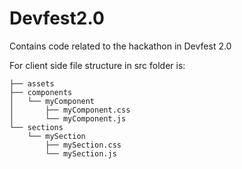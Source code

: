 # Devfest2.0
Contains code related to the hackathon in Devfest 2.0

For client side file structure in  src folder is:
```
├── assets
├── components
│   └── myComponent
│       ├── myComponent.css
│       └── myComponent.js
└── sections
    └── mySection
        ├── mySection.css
        └── mySection.js
```